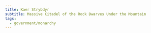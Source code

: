 ```yaml
---
title: Kaer Strybdyr
subtitle: Massive Citadel of the Rock Dwarves Under the Mountain
tags:
  - government/monarchy
---
```

